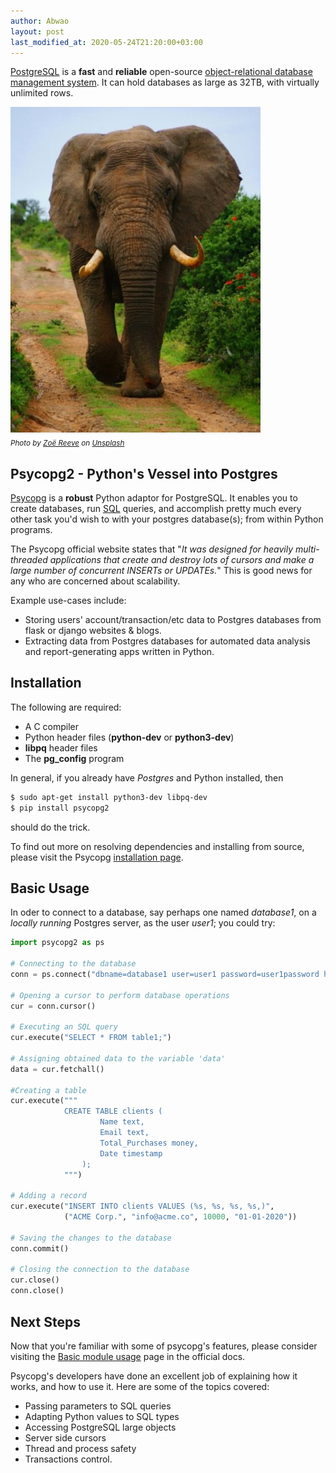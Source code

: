 ```yaml
---
author: Abwao
layout: post
last_modified_at: 2020-05-24T21:20:00+03:00
---
```

[PostgreSQL](https://www.postgresql.org) is a **fast** and **reliable** open-source [object-relational database management system](https://database.guide/what-is-an-ordbms).
It can hold databases as large as 32TB, with virtually unlimited rows.

![Elaphant](/assets/images/articles/elephant.jpg)<br>
<sub>*Photo by <a href="https://unsplash.com/@zoeeee_?utm_source=unsplash&utm_medium=referral&utm_content=creditCopyText">Zoë Reeve</a> on <a href="https://unsplash.com/">Unsplash</a>*</sub>

## Psycopg2 - Python's Vessel into Postgres

[Psycopg](http://initd.org/psycopg/docs) is a **robust** Python adaptor for PostgreSQL. It enables you to create databases, run [SQL](http://www.sqlcourse.com/intro.html) queries, and accomplish pretty much every other task you'd wish to with your postgres database(s); from within Python programs.

The Psycopg official website states that "_It was designed for heavily multi-threaded applications that create and destroy lots of cursors and make a large number of concurrent INSERTs or UPDATEs._" This is good news for any who are concerned about scalability.

Example use-cases include:

- Storing users' account/transaction/etc data to Postgres databases from flask or django websites & blogs.
- Extracting data from Postgres databases for automated data analysis and report-generating apps written in Python.

## Installation

The following are required:

- A C compiler
- Python header files (**python-dev** or **python3-dev**)
- **libpq** header files
- The **pg_config** program

In general, if you already have *Postgres* and Python installed, then

```bash
$ sudo apt-get install python3-dev libpq-dev  
$ pip install psycopg2
```

should do the trick.

To find out more on resolving dependencies and installing from source, please visit the Psycopg [installation page](https://www.psycopg.org/docs/install.html).

## Basic Usage

In oder to connect to a database, say perhaps one named _database1_, on a _locally running_ Postgres server, as the user _user1_; you could try:

```python
import psycopg2 as ps

# Connecting to the database
conn = ps.connect("dbname=database1 user=user1 password=user1password host=localhost")

# Opening a cursor to perform database operations
cur = conn.cursor()

# Executing an SQL query
cur.execute("SELECT * FROM table1;")

# Assigning obtained data to the variable 'data'
data = cur.fetchall()

#Creating a table
cur.execute("""
            CREATE TABLE clients (
                    Name text,
                    Email text,
                    Total_Purchases money,
                    Date timestamp
                );
            """)

# Adding a record
cur.execute("INSERT INTO clients VALUES (%s, %s, %s, %s,)",
            ("ACME Corp.", "info@acme.co", 10000, "01-01-2020"))

# Saving the changes to the database
conn.commit()

# Closing the connection to the database
cur.close()
conn.close()
```

## Next Steps

Now that you're familiar with some of psycopg's  features, please consider visiting the [Basic module usage](https://www.psycopg.org/docs/usage.html#) page in the official docs. 

Psycopg's developers have done an excellent job of explaining how it works, and how to use it. Here are some of the topics covered:

- Passing parameters to SQL queries
- Adapting Python values to SQL types
- Accessing PostgreSQL large objects
- Server side cursors
- Thread and process safety
- Transactions control.

